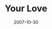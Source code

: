 ---
layout: music 
title: "Your Love"
date: 2007-10-30 
description: "Songs For The Journey"
sc-permalink-url: "http://soundcloud.com/crdschurch/your-love"
audio: "http://s3.amazonaws.com/crossroads-media/music/audio/YourLove.mp3"
audio-duration: "04:10"
src: "http://s3.amazonaws.com/crossroads-media/images/YourLoveSM.jpg"
---